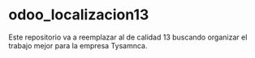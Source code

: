 # odoo_localizacion13

Este repositorio va a reemplazar al de calidad 13 buscando organizar el trabajo mejor para la empresa Tysamnca.
